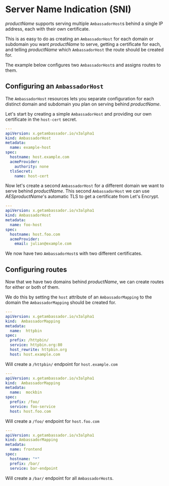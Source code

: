 # Server Name Indication (SNI)

$productName$ supports serving multiple `AmbassadorHost`s behind a single IP address, each
with their own certificate.

This is as easy to do as creating an `AmbassadorHost` for each domain or subdomain you
want $productName$ to serve, getting a certificate for each, and telling
$productName$ which `AmbassadorHost` the route should be created for.

The example below configures two `AmbassadorHost`s and assigns routes to them.

## Configuring an `AmbassadorHost`

The `AmbassadorHost` resources lets you separate configuration for each distinct domain
and subdomain you plan on serving behind $productName$.

Let's start by creating a simple `AmbassadorHost` and providing our own certificate in
the `host-cert` secret.

```yaml
---
apiVersion: x.getambassador.io/v3alpha1
kind: AmbassadorHost
metadata:
  name: example-host
spec:
  hostname: host.example.com
  acmeProvider:
    authority: none
  tlsSecret:
    name: host-cert
```

Now let's create a second `AmbassadorHost` for a different domain we want to serve behind
$productName$. This second `AmbassadorHost` we can use $AESproductName$'s automatic TLS
to get a certificate from Let's Encrypt.

```yaml
---
apiVersion: x.getambassador.io/v3alpha1
kind: AmbassadorHost
metadata:
  name: foo-host
spec:
  hostname: host.foo.com
  acmeProvider:
    email: julian@example.com
```

We now have two `AmbassadorHost`s with two different certificates.

## Configuring routes

Now that we have two domains behind $productName$, we can create routes for either
or both of them.

We do this by setting the `host` attribute of an `AmbassadorMapping` to the domain the
`AmbassadorMapping` should be created for.

```yaml
---
apiVersion: x.getambassador.io/v3alpha1
kind:  AmbassadorMapping
metadata:
  name:  httpbin
spec:
  prefix: /httpbin/
  service: httpbin.org:80
  host_rewrite: httpbin.org
  host: host.example.com
```
Will create a `/httpbin/` endpoint for `host.example.com`
```yaml
---
apiVersion: x.getambassador.io/v3alpha1
kind:  AmbassadorMapping
metadata:
  name:  mockbin
spec:
  prefix: /foo/
  service: foo-service
  host: host.foo.com
```
Will create a `/foo/` endpoint for `host.foo.com`

```yaml
---
apiVersion: x.getambassador.io/v3alpha1
kind: AmbassadorMapping
metadata:
  name: frontend
spec:
  hostname: "*"
  prefix: /bar/
  service: bar-endpoint
```
Will create a `/bar/` endpoint for all `AmbassadorHost`s.

